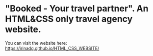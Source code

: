 # "Booked - Your travel partner". An HTML&CSS only travel agency website.
You can visit the website here: https://irinadg.github.io/HTML_CSS_WEBSITE/
